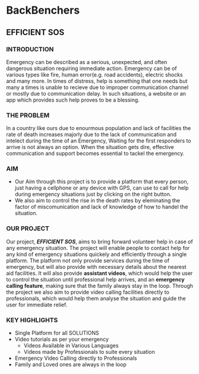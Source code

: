 # BackBenchers
## EFFICIENT SOS


### INTRODUCTION 

Emergency can be described as a serious, unexpected, and often dangerous situation requiring immediate action. Emergency can be of various types like fire, human error(e.g. road accidents), electric shocks and many more. In times of distress, help is something that one needs but many a times is unable to recieve due to improper communication channel or mostly due to communication delay. In such situations, a website or an app which provides such help proves to be a blessing.


### THE PROBLEM

In a country like ours due to enourmous population and lack of facilities the rate of death increases majorly due to the lack of communication and intelect during the time of an Emergency, Waiting for the first responders to arrive is not always an option. When the situation gets dire, effective communication and support becomes essential to tackel the emergency.


### AIM

* Our Aim through this project is to provide a platform that every person, just having a cellphone or any device with GPS, can use to call for help during emergency situations just by clicking on the right button. 
* We also aim to control the rise in the death rates by eleminating the factor of miscomunication and lack of knowledge of how to handel the situation.
 

### OUR PROJECT

Our project, ***EFFICIENT SOS***, aims to bring forward volunteer help in case of any emergency situation. The project will enable people to contact help for any kind of emergency situations quickely and efficiently through a single platform. The platform not only provide services during the time of emergency, but will also provide with necessary details about the nearest aid facilities. It will also provide **assistant videos**, which would help the user to control the situation until professional help arrives, and an **emergency calling feature**, making sure that the family always stay in the loop. Through the project we also aim to provide video calling facilities directly to professionals, which would help them analyse the situation and guide the user for immediate relief.  


### KEY HIGHLIGHTS 

* Single Platform for all SOLUTIONS
* Video tutorials as per your emergency
    * Videos Available in Various Languages
    * Videos made by Professionals to suite every situation
* Emergency Video Calling directly to Professionals
* Family and Loved ones are always in the loop


##

